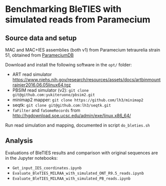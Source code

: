 Benchmarking BleTIES with simulated reads from Paramecium
=========================================================

Source data and setup
---------------------

MAC and MAC+IES assemblies (both v1) from Paramecium tetraurelia strain 51,
obtained from [ParameciumDB](https://paramecium.i2bc.paris-saclay.fr)

Download and install the following software in the `opt/` folder:

 * ART read simulator https://www.niehs.nih.gov/research/resources/assets/docs/artbinmountrainier2016.06.05linux64.tgz
 * PBSIM read simulator (v2): `git clone git@github.com:yukiteruono/pbsim2.git`
 * minimap2 mapper: `git clone https://github.com/lh3/minimap2`
 * seqtk: `git clone git@github.com:lh3/seqtk.git`
 * `faFilter` and `faSomeRecords` from http://hgdownload.soe.ucsc.edu/admin/exe/linux.x86_64/

Run read simulation and mapping, documented in script `do_bleties.sh`


Analysis
--------

Evaluations of BleTIES results and comparison with original sequences are in
the Jupyter notebooks:
 * `Get_input_IES_coordinates.ipynb`
 * `Evaluate_BleTIES_MILRAA_with_simulated_ONT_R9.5_reads.ipynb`
 * `Evaluate_BleTIES_MILRAA_with_simulated_PB_reads.ipynb`
